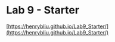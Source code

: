 # Lab 9 - Starter
[https://henrybliu.github.io/Lab9_Starter/](https://henrybliu.github.io/Lab9_Starter/)